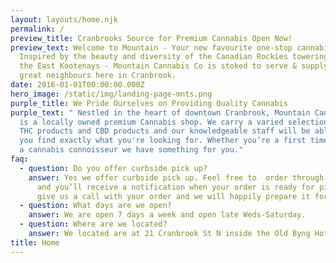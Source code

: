 ```yaml
---
layout: layouts/home.njk
permalink: /
preview_title: Cranbrooks Source for Premium Cannabis Open Now!
preview_text: Welcome to Mountain - Your new favourite one-stop cannabis shop.
  Inspired by the beauty and diversity of the Canadian Rockies towering through
  the East Kootenays - Mountain Cannabis Co is stoked to serve & supply our
  great neighbours here in Cranbrook.
date: 2016-01-01T00:00:00.000Z
hero_image: /static/img/landing-page-mnts.png
purple_title: We Pride Ourselves on Providing Quality Cannabis
purple_text: " Nestled in the heart of downtown Cranbrook, Mountain Cannabis Co
  is a locally owned premium Cannabis shop. We carry a varied selection of both
  THC products and CBD products and our knowledgeable staff will be able to help
  you find exactly what you're looking for. Whether you’re a first time user or
  a cannabis connoisseur we have something for you."
faq:
  - question: Do you offer curbside pick up?
    answer: Yes we offer curbside pick up. Feel free to  order through our website
      and you’ll receive a notification when your order is ready for pick up or
      give us a call with your order and we will happily prepare it for you.
  - question: What days are we open?
    answer: We are open 7 days a week and open late Weds-Saturday.
  - question: Where are we located?
    answer: We located are at 21 Cranbrook St N inside the Old Byng Hotel
title: Home
---
```

